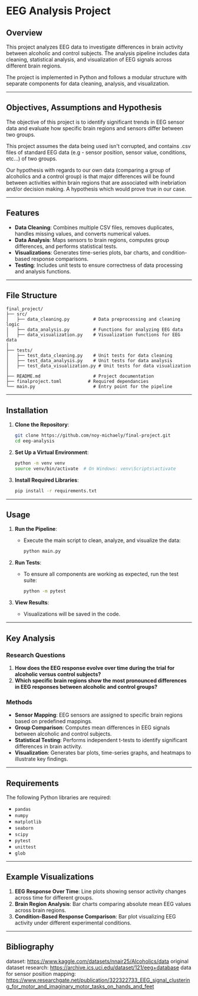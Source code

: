 # EEG Analysis Project

## Overview
This project analyzes EEG data to investigate differences in brain activity between alcoholic and control subjects. The analysis pipeline includes data cleaning, statistical analysis, and visualization of EEG signals across different brain regions.

The project is implemented in Python and follows a modular structure with separate components for data cleaning, analysis, and visualization. 

---
## Objectives, Assumptions and Hypothesis
The objective of this project is to identify significant trends in EEG sensor data and evaluate how specific brain regions and sensors differ between two groups.

This project assumes the data being used isn't corrupted, and contains .csv files of standard EEG data (e.g - sensor position, sensor value, conditions, etc...) of two groups.

Our hypothesis with regards to our own data (comparing a group of alcoholics and a control group) is that major differences will be found between activities within brain regions that are associated with inebriation and/or decision making. A hypothesis which would prove true in our case.


---

## Features
- **Data Cleaning**: Combines multiple CSV files, removes duplicates, handles missing values, and converts numerical values.
- **Data Analysis**: Maps sensors to brain regions, computes group differences, and performs statistical tests.
- **Visualizations**: Generates time-series plots, bar charts, and condition-based response comparisons.
- **Testing**: Includes unit tests to ensure correctness of data processing and analysis functions.

---

## File Structure
```
final_project/
├── src/
│   ├── data_cleaning.py         # Data preprocessing and cleaning logic
│   ├── data_analysis.py         # Functions for analyzing EEG data
│   ├── data_visualization.py    # Visualization functions for EEG data
│
├── tests/
│   ├── test_data_cleaning.py    # Unit tests for data cleaning
│   ├── test_data_analysis.py    # Unit tests for data analysis
│   ├── test_data_visualization.py # Unit tests for data visualization
│
├── README.md                    # Project documentation
├── finalproject.toml          # Required dependancies
└── main.py                      # Entry point for the pipeline
```

---

## Installation
1. **Clone the Repository**:
   ```bash
   git clone https://github.com/noy-michaely/final-project.git
   cd eeg-analysis
   ```

2. **Set Up a Virtual Environment**:
   ```bash
   python -m venv venv
   source venv/bin/activate  # On Windows: venv\Scripts\activate
   ```

3. **Install Required Libraries**:
   ```bash
   pip install -r requirements.txt
   ```

---

## Usage

1. **Run the Pipeline**:
   - Execute the main script to clean, analyze, and visualize the data:
     ```bash
     python main.py
     ```

2. **Run Tests**:
   - To ensure all components are working as expected, run the test suite:
     ```bash
     python -m pytest
     ```

3. **View Results**:
   - Visualizations will be saved in the code.

---

## Key Analysis
### Research Questions
1. **How does the EEG response evolve over time during the trial for alcoholic versus control subjects?**
2. **Which specific brain regions show the most pronounced differences in EEG responses between alcoholic and control groups?**

### Methods
- **Sensor Mapping**: EEG sensors are assigned to specific brain regions based on predefined mappings.
- **Group Comparison**: Computes mean differences in EEG signals between alcoholic and control subjects.
- **Statistical Testing**: Performs independent t-tests to identify significant differences in brain activity.
- **Visualization**: Generates bar plots, time-series graphs, and heatmaps to illustrate key findings.

---

## Requirements
The following Python libraries are required:
- `pandas`
- `numpy`
- `matplotlib`
- `seaborn`
- `scipy`
- `pytest`
- `unittest`
- `glob`

---

## Example Visualizations
1. **EEG Response Over Time**: Line plots showing sensor activity changes across time for different groups.
2. **Brain Region Analysis**: Bar charts comparing absolute mean EEG values across brain regions.
3. **Condition-Based Response Comparison**: Bar plot visualizing EEG activity under different experimental conditions.

---

## Bibliography
dataset: https://www.kaggle.com/datasets/nnair25/Alcoholics/data
original dataset research: https://archive.ics.uci.edu/dataset/121/eeg+database
data for sensor position mapping: https://www.researchgate.net/publication/322322733_EEG_signal_clustering_for_motor_and_imaginary_motor_tasks_on_hands_and_feet 